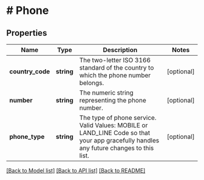 # # Phone

## Properties

Name | Type | Description | Notes
------------ | ------------- | ------------- | -------------
**country_code** | **string** | The two-letter ISO 3166 standard of the country to which the phone number belongs. | [optional]
**number** | **string** | The numeric string representing the phone number. | [optional]
**phone_type** | **string** | The type of phone service. Valid Values: MOBILE or LAND_LINE Code so that your app gracefully handles any future changes to this list. | [optional]

[[Back to Model list]](../../README.md#models) [[Back to API list]](../../README.md#endpoints) [[Back to README]](../../README.md)
